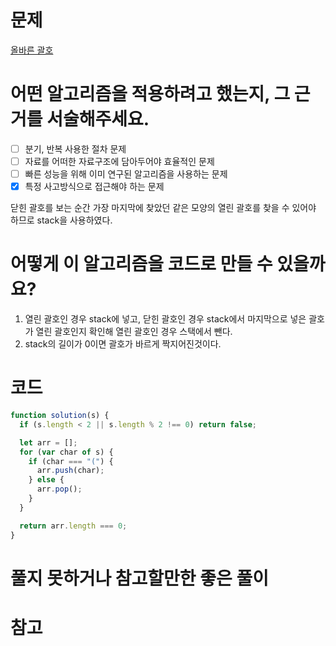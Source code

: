 # 문제

[올바른 괄호](https://school.programmers.co.kr/learn/courses/30/lessons/12909?language=javascript)

# 어떤 알고리즘을 적용하려고 했는지, 그 근거를 서술해주세요.

- [ ] 분기, 반복 사용한 절차 문제
- [ ] 자료를 어떠한 자료구조에 담아두어야 효율적인 문제
- [ ] 빠른 성능을 위해 이미 연구된 알고리즘을 사용하는 문제
- [x] 특정 사고방식으로 접근해야 하는 문제

닫힌 괄호를 보는 순간 가장 마지막에 찾았던 같은 모양의 열린 괄호를 찾을 수 있어야 하므로 stack을 사용하였다.

# 어떻게 이 알고리즘을 코드로 만들 수 있을까요?

1. 열린 괄호인 경우 stack에 넣고, 닫힌 괄호인 경우 stack에서 마지막으로 넣은 괄호가 열린 괄호인지 확인해 열린 괄호인 경우 스택에서 뺀다.
2. stack의 길이가 0이면 괄호가 바르게 짝지어진것이다.

# 코드

```js
function solution(s) {
  if (s.length < 2 || s.length % 2 !== 0) return false;

  let arr = [];
  for (var char of s) {
    if (char === "(") {
      arr.push(char);
    } else {
      arr.pop();
    }
  }

  return arr.length === 0;
}
```

# 풀지 못하거나 참고할만한 좋은 풀이

# 참고
